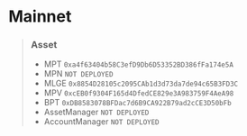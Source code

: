 # Mainnet
>### Asset
> * MPT `0xa4f63404b58C3efD9Db6D53352BD386fFa174e5A`
> * MPN `NOT DEPLOYED`
> * MLGE `0x8854D28105c2095CAb1d3d73da7de94c65B3FD3C`
> * MPV `0xcEB0f9304F165d4DfedCE829e3A983759F4AeA98`
> * BPT `0xDB8583078BFDac7d6B9CA922B79ad2cCE3D50bFb`
> * AssetManager `NOT DEPLOYED`
> * AccountManager `NOT DEPLOYED`